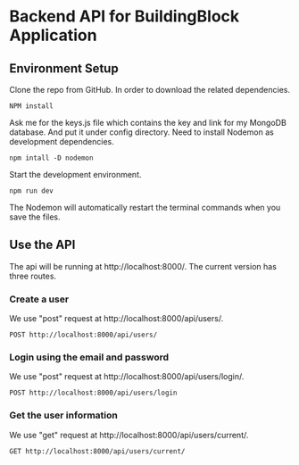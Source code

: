 # Backend API for BuildingBlock Application

## Environment Setup

Clone the repo from GitHub. In order to download the related dependencies.
```
NPM install
``` 

Ask me for the keys.js file which contains the key and link for my MongoDB database. And put it under config directory. Need to install Nodemon as development dependencies.

```
npm intall -D nodemon
```

Start the development environment.
```
npm run dev
```

The Nodemon will automatically restart the terminal commands when you save the files.

## Use the API

The api will be running at http://localhost:8000/. The current version has three routes. 

### Create a user
We use "post" request at http://localhost:8000/api/users/. 
```
POST http://localhost:8000/api/users/
```

### Login using the email and password
We use "post" request at http://localhost:8000/api/users/login/.
```
POST http://localhost:8000/api/users/login
```
### Get the user information 
We use "get" request at http://localhost:8000/api/users/current/.
```
GET http://localhost:8000/api/users/current/
```


